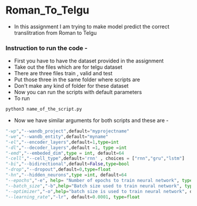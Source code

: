 # Roman_To_Telgu
- In this assignment I am trying to make model predict the correct translitration from Roman to Telgu
### Instruction to run the code - 

- First you have to have the dataset provided in the assignment
- Take out the files which are for telgu dataset
- There are three files train , valid and test
- Put those three in the same folder where scripts are
- Don't make any kind of folder for these dataset
- Now you can run the scripts with default parameters
- To run
```python
python3 name_of_the_script.py
```

- Now we have similar arguments for both scripts and these are -
```python
"-wp","--wandb_project",default="myprojectname"
"-we","--wandb_entity",default="myname"
"-el","--encoder_layers",default=1,type=int
"-dl","--decoder_layers",default =1, type =int
"-emd","--embeded_dim",type = int, default=64
"-cell","--cell_type",default='rnn' , choices = ["rnn","gru","lstm"]
"-bi","--bidirectional",default=False,type=bool
"-drop","--dropout",default=0,type=float
"-hn","--hidden_neurons",type =int, default=64
"--epochs","-e", help= "Number of epochs to train neural network", type= int, default=10
"--batch_size","-b",help="Batch size used to train neural network", type =int, default=1
"--optimizer","-o",help="batch size is used to train neural network", default= "adam", choices=["adam","nadam"]
"--learning_rate","-lr", default=0.0001, type=float
 
```
